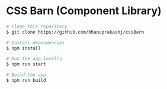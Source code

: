 # CSS Barn (Component Library) #

```bash
# Clone this repository
$ git clone https://github.com/bhanuprakashj/cssBarn

# Install dependencies
$ npm install

# Run the app locally
$ npm run start

# Build the app
$ npm run build
```
